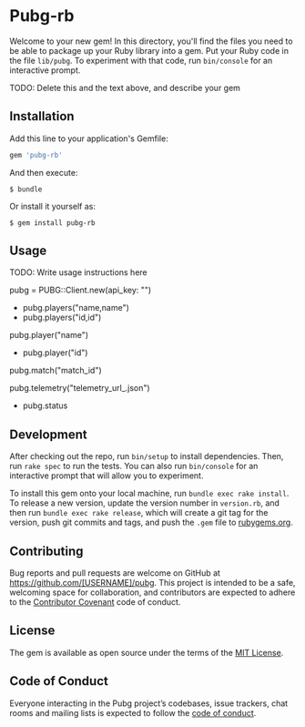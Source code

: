 # Pubg-rb

Welcome to your new gem! In this directory, you'll find the files you need to be able to package up your Ruby library into a gem. Put your Ruby code in the file `lib/pubg`. To experiment with that code, run `bin/console` for an interactive prompt.

TODO: Delete this and the text above, and describe your gem

## Installation

Add this line to your application's Gemfile:

```ruby
gem 'pubg-rb'
```

And then execute:

    $ bundle

Or install it yourself as:

    $ gem install pubg-rb

## Usage

TODO: Write usage instructions here

pubg = PUBG::Client.new(api_key: "")


* pubg.players("name,name")
* pubg.players("id,id")

pubg.player("name")
* pubg.player("id")

pubg.match("match_id")

pubg.telemetry("telemetry_url_.json")

* pubg.status


## Development

After checking out the repo, run `bin/setup` to install dependencies. Then, run `rake spec` to run the tests. You can also run `bin/console` for an interactive prompt that will allow you to experiment.

To install this gem onto your local machine, run `bundle exec rake install`. To release a new version, update the version number in `version.rb`, and then run `bundle exec rake release`, which will create a git tag for the version, push git commits and tags, and push the `.gem` file to [rubygems.org](https://rubygems.org).

## Contributing

Bug reports and pull requests are welcome on GitHub at https://github.com/[USERNAME]/pubg. This project is intended to be a safe, welcoming space for collaboration, and contributors are expected to adhere to the [Contributor Covenant](http://contributor-covenant.org) code of conduct.

## License

The gem is available as open source under the terms of the [MIT License](https://opensource.org/licenses/MIT).

## Code of Conduct

Everyone interacting in the Pubg project’s codebases, issue trackers, chat rooms and mailing lists is expected to follow the [code of conduct](https://github.com/[USERNAME]/pubg/blob/master/CODE_OF_CONDUCT.md).
